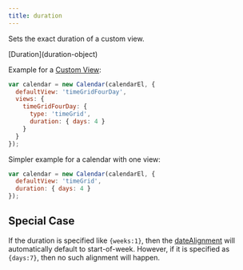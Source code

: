 ```yaml
---
title: duration
---
```


Sets the exact duration of a custom view.

<div class='spec' markdown='1'>
[Duration](duration-object)
</div>

Example for a [Custom View](custom-view-with-settings):

```js
var calendar = new Calendar(calendarEl, {
  defaultView: 'timeGridFourDay',
  views: {
    timeGridFourDay: {
      type: 'timeGrid',
      duration: { days: 4 }
    }
  }
});
```

Simpler example for a calendar with one view:

```js
var calendar = new Calendar(calendarEl, {
  defaultView: 'timeGrid',
  duration: { days: 4 }
});
```

## Special Case

If the duration is specified like `{weeks:1}`, then the [dateAlignment](dateAlignment) will automatically default to start-of-week. However, if it is specified as `{days:7}`, then no such alignment will happen.
